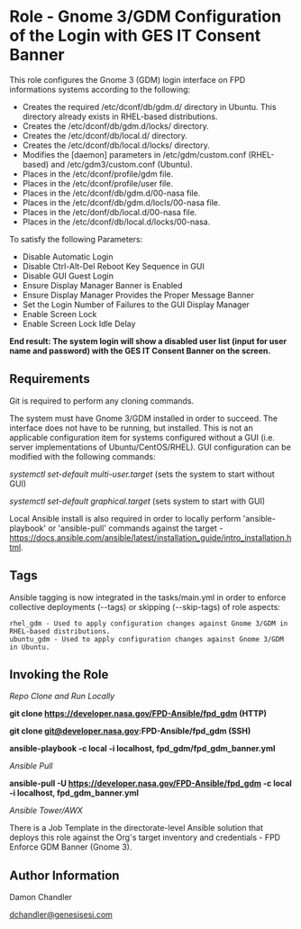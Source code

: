 Role - Gnome 3/GDM Configuration of the Login with GES IT Consent Banner
=========

This role configures the Gnome 3 (GDM) login interface on FPD informations systems according to the following:

* Creates the required /etc/dconf/db/gdm.d/ directory in Ubuntu.  This directory already exists in RHEL-based distributions.
* Creates the /etc/dconf/db/gdm.d/locks/ directory.
* Creates the /etc/dconf/db/local.d/ directory.
* Creates the /etc/dconf/db/local.d/locks/ directory.
* Modifies the [daemon] parameters in /etc/gdm/custom.conf (RHEL-based) and /etc/gdm3/custom.conf (Ubuntu).
* Places in the /etc/dconf/profile/gdm file.
* Places in the /etc/dconf/profile/user file.
* Places in the /etc/dconf/db/gdm.d/00-nasa file.
* Places in the /etc/dconf/db/gdm.d/locls/00-nasa file.
* Places in the /etc/donf/db/local.d/00-nasa file.
* Places in the /etc/dconf/db/local.d/locks/00-nasa.

To satisfy the following Parameters:

* Disable Automatic Login
* Disable Ctrl-Alt-Del Reboot Key Sequence in GUI
* Disable GUI Guest Login
* Ensure Display Manager Banner is Enabled
* Ensure Display Manager Provides the Proper Message Banner
* Set the Login Number of Failures to the GUI Display Manager
* Enable Screen Lock
* Enable Screen Lock Idle Delay

**End result: The system login will show a disabled user list (input for user name and password) with the GES IT Consent Banner on the screen.**

Requirements
------------
Git is required to perform any cloning commands.

The system must have Gnome 3/GDM installed in order to succeed.  The interface does not have to be running, but installed.  This is not an applicable configuration item for systems configured without a GUI (i.e. server implementations of Ubuntu/CentOS/RHEL).  GUI configuration can be modified with the following commands:

*systemctl set-default multi-user.target* (sets the system to start without GUI)

*systemctl set-default graphical.target* (sets system to start with GUI)

Local Ansible install is also required in order to locally perform 'ansible-playbook' or 'ansible-pull' commands against the target - https://docs.ansible.com/ansible/latest/installation_guide/intro_installation.html.

Tags
----------------

Ansible tagging is now integrated in the tasks/main.yml in order to enforce collective deployments (--tags) or skipping (--skip-tags) of role aspects:

    rhel_gdm - Used to apply configuration changes against Gnome 3/GDM in RHEL-based distributions.
    ubuntu_gdm - Used to apply configuration changes against Gnome 3/GDM in Ubuntu.
    
Invoking the Role
----------------

*Repo Clone and Run Locally*

**git clone https://developer.nasa.gov/FPD-Ansible/fpd_gdm (HTTP)**

**git clone git@developer.nasa.gov:FPD-Ansible/fpd_gdm (SSH)**

**ansible-playbook -c local -i localhost, fpd_gdm/fpd_gdm_banner.yml**

*Ansible Pull*

**ansible-pull -U https://developer.nasa.gov/FPD-Ansible/fpd_gdm -c local -i localhost, fpd_gdm_banner.yml** 

*Ansible Tower/AWX*

There is a Job Template in the directorate-level Ansible solution that deploys this role against the Org's target inventory and credentials - FPD Enforce GDM Banner (Gnome 3).

Author Information
------------------

Damon Chandler
    
dchandler@genesisesi.com